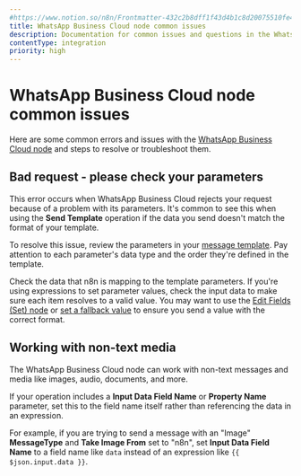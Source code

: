 ```yaml
---
#https://www.notion.so/n8n/Frontmatter-432c2b8dff1f43d4b1c8d20075510fe4
title: WhatsApp Business Cloud node common issues
description: Documentation for common issues and questions in the WhatsApp Business Cloud node in n8n, a workflow automation platform. Includes details of the issue and suggested solutions.
contentType: integration
priority: high
---
```


# WhatsApp Business Cloud node common issues

Here are some common errors and issues with the [WhatsApp Business Cloud node](/integrations/builtin/app-nodes/n8n-nodes-base.whatsapp/) and steps to resolve or troubleshoot them.

## Bad request - please check your parameters

This error occurs when WhatsApp Business Cloud rejects your request because of a problem with its parameters. It's common to see this when using the **Send Template** operation if the data you send doesn't match the format of your template.

To resolve this issue, review the parameters in your [message template](https://www.facebook.com/business/help/2055875911147364?id=2129163877102343). Pay attention to each parameter's data type and the order they're defined in the template.

Check the data that n8n is mapping to the template parameters. If you're using expressions to set parameter values, check the input data to make sure each item resolves to a valid value. You may want to use the [Edit Fields (Set) node](/integrations/builtin/core-nodes/n8n-nodes-base.set/) or [set a fallback value](/code/cookbook/expressions/check-incoming-data/) to ensure you send a value with the correct format.

## Working with non-text media

The WhatsApp Business Cloud node can work with non-text messages and media like images, audio, documents, and more.

If your operation includes a **Input Data Field Name** or **Property Name** parameter, set this to the field name itself rather than referencing the data in an expression.

For example, if you are trying to send a message with an "Image" **MessageType** and **Take Image From** set to "n8n", set **Input Data Field Name** to a field name like `data` instead of an expression like `{{ $json.input.data }}`.
